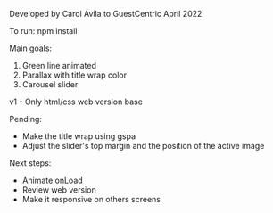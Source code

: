 Developed by Carol Ávila to GuestCentric 
April 2022

To run: 
npm install

Main goals:
1. Green line animated
2. Parallax with title wrap color
3. Carousel slider

v1 - Only html/css web version base

Pending:
- Make the title wrap using gspa
- Adjust the slider's top margin and the position of the active image

Next steps:
- Animate onLoad 
- Review web version
- Make it responsive on others screens
